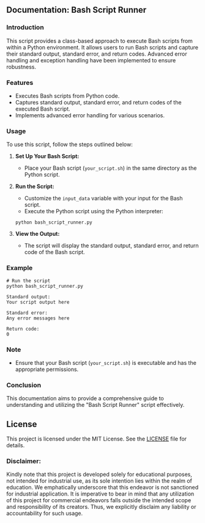 ## Documentation: Bash Script Runner

### Introduction
This script provides a class-based approach to execute Bash scripts from within a Python environment. It allows users to run Bash scripts and capture their standard output, standard error, and return codes. Advanced error handling and exception handling have been implemented to ensure robustness.

### Features
- Executes Bash scripts from Python code.
- Captures standard output, standard error, and return codes of the executed Bash script.
- Implements advanced error handling for various scenarios.

### Usage
To use this script, follow the steps outlined below:

1. **Set Up Your Bash Script:**
    - Place your Bash script (`your_script.sh`) in the same directory as the Python script.

2. **Run the Script:**
    - Customize the `input_data` variable with your input for the Bash script.
    - Execute the Python script using the Python interpreter:
    ```
    python bash_script_runner.py
    ```

3. **View the Output:**
    - The script will display the standard output, standard error, and return code of the Bash script.

### Example
```
# Run the script
python bash_script_runner.py
```

```
Standard output:
Your script output here

Standard error:
Any error messages here

Return code:
0
```

### Note
- Ensure that your Bash script (`your_script.sh`) is executable and has the appropriate permissions.

### Conclusion

This documentation aims to provide a comprehensive guide to understanding and utilizing the "Bash Script Runner" script effectively. 

## **License**
This project is licensed under the MIT License. See the [LICENSE](https://github.com/kavineksith/Automating-Daily-IT-Operations-with-Python-Integration/blob/main/LICENSE) file for details.

### **Disclaimer:**
Kindly note that this project is developed solely for educational purposes, not intended for industrial use, as its sole intention lies within the realm of education. We emphatically underscore that this endeavor is not sanctioned for industrial application. It is imperative to bear in mind that any utilization of this project for commercial endeavors falls outside the intended scope and responsibility of its creators. Thus, we explicitly disclaim any liability or accountability for such usage.